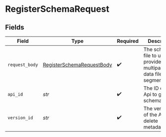 # RegisterSchemaRequest


## Fields

| Field                                                                             | Type                                                                              | Required                                                                          | Description                                                                       |
| --------------------------------------------------------------------------------- | --------------------------------------------------------------------------------- | --------------------------------------------------------------------------------- | --------------------------------------------------------------------------------- |
| `request_body`                                                                    | [RegisterSchemaRequestBody](../../models/operations/registerschemarequestbody.md) | :heavy_check_mark:                                                                | The schema file to upload provided as a multipart/form-data file segment.         |
| `api_id`                                                                          | *str*                                                                             | :heavy_check_mark:                                                                | The ID of the Api to get the schema for.                                          |
| `version_id`                                                                      | *str*                                                                             | :heavy_check_mark:                                                                | The version ID of the Api to delete metadata for.                                 |